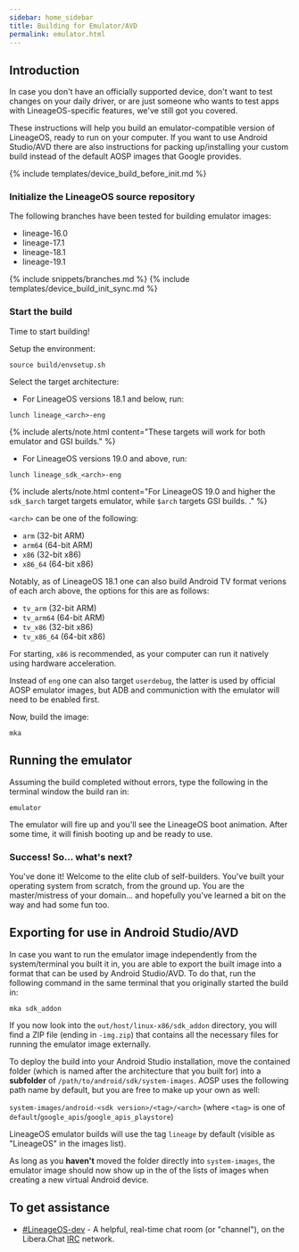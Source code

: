 ```yaml
---
sidebar: home_sidebar
title: Building for Emulator/AVD
permalink: emulator.html
---
```


## Introduction

In case you don't have an officially supported device, don't want to test changes on your daily driver, or are just someone who wants to test apps with LineageOS-specific features, we've still got you covered.

These instructions will help you build an emulator-compatible version of LineageOS, ready to run on your computer. If you want to use Android Studio/AVD there are also instructions for packing up/installing your
custom build instead of the default AOSP images that Google provides.


{% include templates/device_build_before_init.md %}


### Initialize the LineageOS source repository

The following branches have been tested for building emulator images:

* lineage-16.0
* lineage-17.1
* lineage-18.1
* lineage-19.1

{% include snippets/branches.md %}
{% include templates/device_build_init_sync.md %}

### Start the build

Time to start building!

Setup the environment:
```
source build/envsetup.sh
```
Select the target architecture:

* For LineageOS versions 18.1 and below, run:
```
lunch lineage_<arch>-eng
```
{% include alerts/note.html content="These targets will work for both emulator and GSI builds." %}

* For LineageOS versions 19.0 and above, run:
```
lunch lineage_sdk_<arch>-eng
```
{% include alerts/note.html content="For LineageOS 19.0 and higher the `sdk_$arch` target targets emulator, while `$arch` targets GSI builds. ." %}

`<arch>` can be one of the following:

* `arm` (32-bit ARM)
* `arm64` (64-bit ARM)
* `x86` (32-bit x86)
* `x86_64` (64-bit x86)

Notably, as of LineageOS 18.1 one can also build Android TV format verions of each arch above, the options for this are as follows:

* `tv_arm` (32-bit ARM)
* `tv_arm64` (64-bit ARM)
* `tv_x86` (32-bit x86)
* `tv_x86_64` (64-bit x86)

For starting, `x86` is recommended, as your computer can run it natively using hardware acceleration.

Instead of `eng` one can also target `userdebug`, the latter is used by official AOSP emulator images, but ADB and communiction with the emulator will need to be enabled first.

Now, build the image:
```
mka
```

## Running the emulator

Assuming the build completed without errors, type the following in the terminal window the build ran in:

```
emulator
```

The emulator will fire up and you'll see the LineageOS boot animation. After some time, it will finish booting up and be ready to use.


### Success! So... what's next?

You've done it! Welcome to the elite club of self-builders. You've built your operating system from scratch, from the ground up. You are the master/mistress of your domain... and
hopefully you've learned a bit on the way and had some fun too.


## Exporting for use in Android Studio/AVD

In case you want to run the emulator image independently from the system/terminal you built it in, you are able to export the built image into a format that can be used by Android Studio/AVD.
To do that, run the following command in the same terminal that you originally started the build in:

```
mka sdk_addon
```

If you now look into the `out/host/linux-x86/sdk_addon` directory, you will find a ZIP file (ending in `-img.zip`) that contains all the necessary files for running the emulator image externally.

To deploy the build into your Android Studio installation, move the contained folder (which is named after the architecture that you built for) into a **subfolder** of `/path/to/android/sdk/system-images`.
AOSP uses the following path name by default, but you are free to make up your own as well:

`system-images/android-<sdk version>/<tag>/<arch>` (where `<tag>` is one of `default`/`google_apis`/`google_apis_playstore`)

LineageOS emulator builds will use the tag `lineage` by default (visible as "LineageOS" in the images list).

As long as you **haven't** moved the folder directly into `system-images`, the emulator image should now show up in the of the lists of images when creating a new virtual Android device.

## To get assistance

* [#LineageOS-dev](https://kiwiirc.com/nextclient/irc.libera.chat#lineageos-dev) - A helpful, real-time chat room (or "channel"), on the Libera.Chat [IRC](https://en.wikipedia.org/wiki/Internet_Relay_Chat) network.
